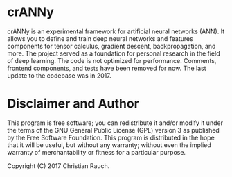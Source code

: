 # crANNy
crANNy is an experimental framework for artificial neural networks (ANN). It allows you to define and train deep neural networks and features components for tensor calculus, gradient descent, backpropagation, and more. The project served as a foundation for personal research in the field of deep learning. The code is not optimized for performance. Comments, frontend components, and tests have been removed for now. The last update to the codebase was in 2017.

# Disclaimer and Author
This program is free software; you can redistribute it and/or modify it under the terms of the GNU General Public License (GPL) version 3 as published by the Free Software Foundation.
This program is distributed in the hope that it will be useful, but without any warranty; without even the implied warranty of merchantability or fitness for a particular purpose. 

Copyright (C) 2017 Christian Rauch.